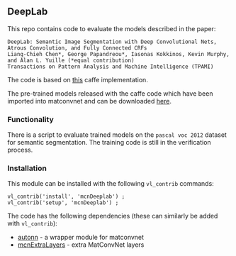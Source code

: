 DeepLab
---

This repo contains code to evaluate the models described in the paper:

```
DeepLab: Semantic Image Segmentation with Deep Convolutional Nets, Atrous Convolution, and Fully Connected CRFs 
Liang-Chieh Chen*, George Papandreou*, Iasonas Kokkinos, Kevin Murphy, and Alan L. Yuille (*equal contribution) 
Transactions on Pattern Analysis and Machine Intelligence (TPAMI)
```

The code is based on [this](https://github.com/xmyqsh/deeplab-v2) caffe implementation.

The pre-trained models released with the caffe code which have been imported into matconvnet and 
can be downloaded [here](http://www.robots.ox.ac.uk/~albanie/models.html#deeplab-models).

### Functionality

There is a script to evaluate trained models on the `pascal voc 2012` dataset for semantic segmentation.  The training code is still in the verification process.

### Installation

This module can be installed with the following `vl_contrib` commands:

```
vl_contrib('install', 'mcnDeeplab') ;
vl_contrib('setup', 'mcnDeeplab') ;
```  

The code has the following dependencies (these can similarly be added with `vl_contrib`):

* [autonn](https://github.com/vlfeat/autonn) - a wrapper module for matconvnet
* [mcnExtraLayers](https://github.com/albanie/mcnExtraLayers) - extra MatConvNet layers
